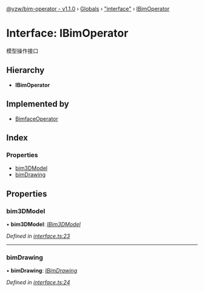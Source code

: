 [@yzw/bim-operator - v1.1.0](../README.md) › [Globals](../globals.md) › ["interface"](../modules/_interface_.md) › [IBimOperator](_interface_.ibimoperator.md)

# Interface: IBimOperator

模型操作接口

## Hierarchy

* **IBimOperator**

## Implemented by

* [BimfaceOperator](../classes/_providers_bimface_operator_.bimfaceoperator.md)

## Index

### Properties

* [bim3DModel](_interface_.ibimoperator.md#bim3dmodel)
* [bimDrawing](_interface_.ibimoperator.md#bimdrawing)

## Properties

###  bim3DModel

• **bim3DModel**: *[IBim3DModel](_interface_.ibim3dmodel.md)*

*Defined in [interface.ts:23](https://github.com/youkaisteve/bim-operator/blob/0268664/src/interface.ts#L23)*

___

###  bimDrawing

• **bimDrawing**: *[IBimDrawing](_interface_.ibimdrawing.md)*

*Defined in [interface.ts:24](https://github.com/youkaisteve/bim-operator/blob/0268664/src/interface.ts#L24)*
